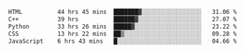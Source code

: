 <!--START_SECTION:waka-->

```txt
HTML          44 hrs 45 mins  ███████▓░░░░░░░░░░░░░░░░░   31.06 %
C++           39 hrs          ██████▓░░░░░░░░░░░░░░░░░░   27.07 %
Python        33 hrs 26 mins  █████▓░░░░░░░░░░░░░░░░░░░   23.22 %
CSS           13 hrs 22 mins  ██▒░░░░░░░░░░░░░░░░░░░░░░   09.28 %
JavaScript    6 hrs 43 mins   █░░░░░░░░░░░░░░░░░░░░░░░░   04.66 %
```

<!--END_SECTION:waka-->

